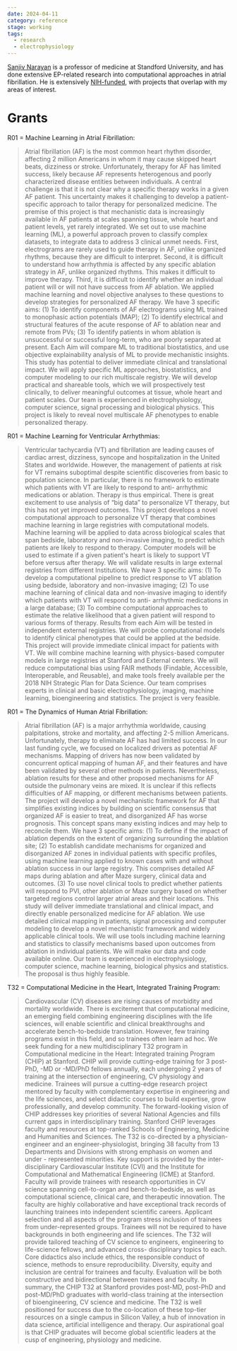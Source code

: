 ```yaml
---
date: 2024-04-11
category: reference
stage: working
tags:
  - research
  - electrophysiology
---
```


[Sanjiv Narayan](https://reporter.nih.gov/search/xiilbhqxGE6vMN-_0txCBQ/projects) is a professor of medicine at Standford University, and has done extensive EP-related research into computational approaches in atrial fibrillation.
He is extensively [NIH-funded](https://reporter.nih.gov/search/xiilbhqxGE6vMN-_0txCBQ/projects), with projects that overlap with my areas of interest.

# Grants

R01 = Machine Learning in Atrial Fibrillation:

> Atrial fibrillation (AF) is the most common heart rhythm disorder, affecting 2 million Americans in whom it may cause skipped heart beats, dizziness or stroke. Unfortunately, therapy for AF has limited success, likely because AF represents heterogenous and poorly characterized disease entities between individuals. A central challenge is that it is not clear why a specific therapy works in a given AF patient. This uncertainty makes it challenging to develop a patient-specific approach to tailor therapy for personalized medicine. The premise of this project is that mechanistic data is increasingly available in AF patients at scales spanning tissue, whole heart and patient levels, yet rarely integrated. We set out to use machine learning (ML), a powerful approach proven to classify complex datasets, to integrate data to address 3 clinical unmet needs. First, electrograms are rarely used to guide therapy in AF, unlike organized rhythms, because they are difficult to interpret. Second, it is difficult to understand how arrhythmia is affected by any specific ablation strategy in AF, unlike organized rhythms. This makes it difficult to improve therapy. Third, it is difficult to identify whether an individual patient will or will not have success from AF ablation. We applied machine learning and novel objective analyses to these questions to develop strategies for personalized AF therapy. We have 3 specific aims: (1) To identify components of AF electrograms using ML trained to monophasic action potentials (MAP); (2) To identify electrical and structural features of the acute response of AF to ablation near and remote from PVs; (3) To identify patients in whom ablation is unsuccessful or successful long-term, who are poorly separated at present. Each Aim will compare ML to traditional biostatistics, and use objective explainability analysis of ML to provide mechanistic insights. This study has potential to deliver immediate clinical and translational impact. We will apply specific ML approaches, biostatistics, and computer modeling to our rich multiscale registry. We will develop practical and shareable tools, which we will prospectively test clinically, to deliver meaningful outcomes at tissue, whole heart and patient scales. Our team is experienced in electrophysiology, computer science, signal processing and biological physics. This project is likely to reveal novel multiscale AF phenotypes to enable personalized therapy.

R01 = Machine Learning for Ventricular Arrhythmias:

> Ventricular tachycardia (VT) and fibrillation are leading causes of cardiac arrest, dizziness, syncope and hospitalization in the United States and worldwide. However, the management of patients at risk for VT remains suboptimal despite scientific discoveries from basic to population science. In particular, there is no framework to estimate which patients with VT are likely to respond to anti- arrhythmic medications or ablation. Therapy is thus empirical. There is great excitement to use analysis of “big data” to personalize VT therapy, but this has not yet improved outcomes. This project develops a novel computational approach to personalize VT therapy that combines machine learning in large registries with computational models. Machine learning will be applied to data across biological scales that span bedside, laboratory and non-invasive imaging, to predict which patients are likely to respond to therapy. Computer models will be used to estimate if a given patient's heart is likely to support VT before versus after therapy. We will validate results in large external registries from different Institutions. We have 3 specific aims: (1) To develop a computational pipeline to predict response to VT ablation using bedside, laboratory and non-invasive imaging; (2) To use machine learning of clinical data and non-invasive imaging to identify which patients with VT will respond to anti- arrhythmic medications in a large database; (3) To combine computational approaches to estimate the relative likelihood that a given patient will respond to various forms of therapy. Results from each Aim will be tested in independent external registries. We will probe computational models to identify clinical phenotypes that could be applied at the bedside. This project will provide immediate clinical impact for patients with VT. We will combine machine learning with physics-based computer models in large registries at Stanford and External centers. We will reduce computational bias using FAIR methods (Findable, Accessible, Interoperable, and Reusable), and make tools freely available per the 2018 NIH Strategic Plan for Data Science. Our team comprises experts in clinical and basic electrophysiology, imaging, machine learning, bioengineering and statistics. The project is very feasible.

R01 = The Dynamics of Human Atrial Fibrillation:

> Atrial fibrillation (AF) is a major arrhythmia worldwide, causing palpitations, stroke and mortality, and affecting 2-5 million Americans. Unfortunately, therapy to eliminate AF has had limited success. In our last funding cycle, we focused on localized drivers as potential AF mechanisms. Mapping of drivers has now been validated by concurrent optical mapping of human AF, and their features and have been validated by several other methods in patients. Nevertheless, ablation results for these and other proposed mechanisms for AF outside the pulmonary veins are mixed. It is unclear if this reflects difficulties of AF mapping, or different mechanisms between patients. The project will develop a novel mechanistic framework for AF that simplifies existing indices by building on scientific consensus that organized AF is easier to treat, and disorganized AF has worse prognosis. This concept spans many existing indices and may help to reconcile them. We have 3 specific aims: (1) To define if the impact of ablation depends on the extent of organizing surrounding the ablation site; (2) To establish candidate mechanisms for organized and disorganized AF zones in individual patients with specific profiles, using machine learning applied to known cases with and without ablation success in our large registry. This comprises detailed AF maps during ablation and after Maze surgery, clinical data and outcomes. (3) To use novel clinical tools to predict whether patients will respond to PVI, other ablation or Maze surgery based on whether targeted regions control larger atrial areas and their locations. This study will deliver immediate translational and clinical impact, and directly enable personalized medicine for AF ablation. We use detailed clinical mapping in patients, signal processing and computer modeling to develop a novel mechanistic framework and widely applicable clinical tools. We will use tools including machine learning and statistics to classify mechanisms based upon outcomes from ablation in individual patients. We will make our data and code available online. Our team is experienced in electrophysiology, computer science, machine learning, biological physics and statistics. The proposal is thus highly feasible.

T32 = Computational Medicine in the Heart, Integrated Training Program:

> Cardiovascular (CV) diseases are rising causes of morbidity and mortality worldwide. There is excitement that computational medicine, an emerging field combining engineering disciplines with the life sciences, will enable scientific and clinical breakthroughs and accelerate bench-to-bedside translation. However, few training programs exist in this field, and so trainees often learn ad hoc. We seek funding for a new multidisciplinary T32 program in Computational medicine in the Heart: Integrated training Program (CHIP) at Stanford. CHIP will provide cutting-edge training for 3 post-PhD, -MD or -MD/PhD fellows annually, each undergoing 2 years of training at the intersection of engineering, CV physiology and medicine. Trainees will pursue a cutting-edge research project mentored by faculty with complementary expertise in engineering and the life sciences, and select didactic courses to build expertise, grow professionally, and develop community. The forward-looking vision of CHIP addresses key priorities of several National Agencies and fills current gaps in interdisciplinary training. Stanford CHIP leverages faculty and resources at top-ranked Schools of Engineering, Medicine and Humanities and Sciences. The T32 is co-directed by a physician-engineer and an engineer-physiologist, bringing 38 faculty from 13 Departments and Divisions with strong emphasis on women and under - represented minorities. Key support is provided by the inter-disciplinary Cardiovascular Institute (CVI) and the Institute for Computational and Mathematical Engineering (ICME) at Stanford. Faculty will provide trainees with research opportunities in CV science spanning cell-to-organ and bench-to-bedside, as well as computational science, clinical care, and therapeutic innovation. The faculty are highly collaborative and have exceptional track records of launching trainees into independent scientific careers. Applicant selection and all aspects of the program stress inclusion of trainees from under-represented groups. Trainees will not be required to have backgrounds in both engineering and life sciences. The T32 will provide tailored teaching of CV science to engineers, engineering to life-science fellows, and advanced cross- disciplinary topics to each. Core didactics also include ethics, the responsible conduct of science, methods to ensure reproducibility. Diversity, equity and inclusion are central for trainees and faculty. Evaluation will be both constructive and bidirectional between trainees and faculty. In summary, the CHIP T32 at Stanford provides post-MD, post-PhD and post-MD/PhD graduates with world-class training at the intersection of bioengineering, CV science and medicine. The T32 is well positioned for success due to the co-location of these top-tier resources on a single campus in Silicon Valley, a hub of innovation in data science, artificial intelligence and therapy. Our aspirational goal is that CHIP graduates will become global scientific leaders at the cusp of engineering, physiology and medicine.